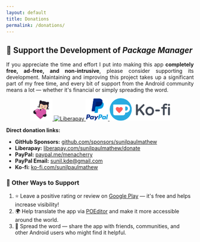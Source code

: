 ```yaml
---
layout: default
title: Donations
permalink: /donations/
---
```


<style>
    tab1 { padding-left: 4em; }
</style>

<h2>💖 Support the Development of <em>Package Manager</em></h2>

<p style="text-align: justify;">
    If you appreciate the time and effort I put into making this app <strong>completely free, ad-free, and non-intrusive</strong>, please consider supporting its development. Maintaining and improving this project takes up a significant part of my free time, and every bit of support from the Android community means a lot — whether it's financial or simply spreading the word.
</p>

<!-- Donation buttons -->
<p style="text-align: center;">
    <a href="https://github.com/sponsors/sunilpaulmathew" target="_blank" title="GitHub Sponsors">
        <img src="https://github.com/SmartPack/SmartPack.github.io/blob/master/assets/pic014.png?raw=true" alt="GitHub Sponsors" height="60" />
    </a>
    <a href="https://liberapay.com/sunilpaulmathew/donate" target="_blank" title="Liberapay">
        <img src="https://liberapay.com/assets/widgets/donate.svg" alt="Liberapay" height="60" />
    </a>
    <a href="https://www.paypal.me/menacherry" target="_blank" title="PayPal">
        <img src="https://github.com/SmartPack/SmartPack.github.io/blob/master/assets/pic005.png?raw=true" alt="PayPal" height="60" />
    </a>
    <a href="https://ko-fi.com/sunilpaulmathew" target="_blank" title="Ko-fi">
        <img src="https://github.com/SmartPack/SmartPack.github.io/blob/master/assets/pic010.png?raw=true" alt="Ko-fi" height="60" />
    </a>
</p>

<!-- Donation URLs -->
<p><strong>Direct donation links:</strong></p>
<ul>
    <li><strong>GitHub Sponsors:</strong> <a href="https://github.com/sponsors/sunilpaulmathew" target="_blank">github.com/sponsors/sunilpaulmathew</a></li>
    <li><strong>Liberapay:</strong> <a href="https://liberapay.com/sunilpaulmathew/donate" target="_blank">liberapay.com/sunilpaulmathew/donate</a></li>
    <li><strong>PayPal:</strong> <a href="https://www.paypal.me/menacherry" target="_blank">paypal.me/menacherry</a></li>
    <li><strong>PayPal Email:</strong> <a href="mailto:sunil.kde@gmail.com">sunil.kde@gmail.com</a></li>
    <li><strong>Ko-fi:</strong> <a href="https://ko-fi.com/sunilpaulmathew" target="_blank">ko-fi.com/sunilpaulmathew</a></li>
</ul>

<!-- Other ways to support -->
<h3>🙌 Other Ways to Support</h3>
<ol>
    <li>⭐ Leave a positive rating or review on <a href="https://play.google.com/store/apps/details?id=com.smartpack.packagemanager.pro" target="_blank">Google Play</a> — it's free and helps increase visibility!</li>
    <li>🌍 Help translate the app via <a href="https://poeditor.com/join/project?hash=0CitpyI1Oc" target="_blank">POEditor</a> and make it more accessible around the world.</li>
    <li>📢 Spread the word — share the app with friends, communities, and other Android users who might find it helpful.</li>
</ol>
